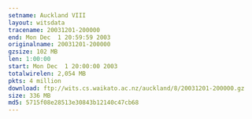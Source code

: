 ```yaml
---
setname: Auckland VIII
layout: witsdata
tracename: 20031201-200000
end: Mon Dec  1 20:59:59 2003
originalname: 20031201-200000
gzsize: 102 MB
len: 1:00:00
start: Mon Dec  1 20:00:00 2003
totalwirelen: 2,054 MB
pkts: 4 million
download: ftp://wits.cs.waikato.ac.nz/auckland/8/20031201-200000.gz
size: 336 MB
md5: 5715f08e28513e30843b12140c47cb68
---
```

